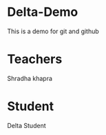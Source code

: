 # Delta-Demo
This is a demo for git and github

# Teachers
Shradha khapra

# Student
Delta Student

